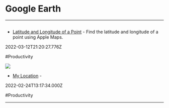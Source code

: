 # Google Earth

---

![]()

- [Latitude and Longitude of a Point](https://itouchmap.com/?r=latlong) - Find the latitude and longitude of a point using Apple Maps.

2022-03-12T21:20:27.776Z

#Productivity

![](https://www.gstatic.com/earth/social/05_project_facebook-001.jpg)

- [My Location](https://earth.google.com/earth/d/1UElkquoKONAzXd1xNcbh_KS_YuyzxgkQ) - 

2022-02-24T13:17:34.000Z

#Productivity

---

